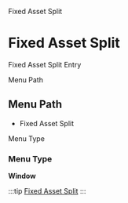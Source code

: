 
Fixed Asset Split
# Fixed Asset Split


Fixed Asset Split Entry

Menu Path
## Menu Path



- Fixed Asset Split

Menu Type
### Menu Type

**Window**


:::tip
[Fixed Asset Split](functional-guide/window/window-fixed-asset-split.md)
:::